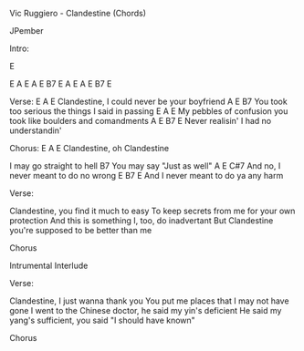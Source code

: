 Vic Ruggiero - Clandestine (Chords)


JPember


Intro:

E

E A E
A E
B7
E A E
A E B7 E


Verse:
  E                   A             E
Clandestine, I could never be your boyfriend
A               E                            B7
  You took too serious the things I said in passing
    E                                   A           E
My pebbles of confusion you took like boulders and comandments
 A        E        B7           E
Never realisin' I had no understandin'


Chorus:
E          A               E
   Clandestine, oh Clandestine

I may go straight to hell
                      B7
You may say "Just as well"
        A                           E    C#7
   And no, I never meant to do no wrong
       E              B7        E
And I never meant to do ya any harm


Verse:

Clandestine, you find it much to easy
To keep secrets from me for your own protection
And this is something I, too, do inadvertant
But Clandestine you're supposed to be better than me


Chorus

Intrumental Interlude

Verse:

Clandestine, I just wanna thank you
You put me places that I may not have gone
I went to the Chinese doctor, he said my yin's deficient
He said my yang's sufficient, you said "I should have known"


Chorus